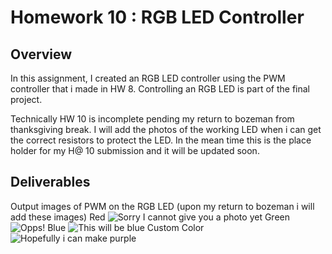 # Homework 10 : RGB LED Controller

## Overview
In this assignment, I created an RGB LED controller using the PWM controller that i made in HW 8.
Controlling an RGB LED is part of the final project. 

Technically HW 10 is incomplete pending my return to bozeman from thanksgiving break.
I will add the photos of the working LED when i can get the correct resistors to protect the LED.
In the mean time this is the place holder for my H@ 10 submission and it will be updated soon.

## Deliverables
Output images of PWM on the RGB LED (upon my return to bozeman i will add these images)
Red
![Sorry I cannot give you a photo yet]()
Green
![Opps!]()
Blue
![This will be blue]()
Custom Color
![Hopefully i can make purple]()



